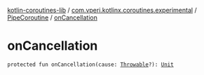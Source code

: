 [kotlin-coroutines-lib](../../index.md) / [com.vperi.kotlinx.coroutines.experimental](../index.md) / [PipeCoroutine](index.md) / [onCancellation](./on-cancellation.md)

# onCancellation

`protected fun onCancellation(cause: `[`Throwable`](https://kotlinlang.org/api/latest/jvm/stdlib/kotlin/-throwable/index.html)`?): `[`Unit`](https://kotlinlang.org/api/latest/jvm/stdlib/kotlin/-unit/index.html)